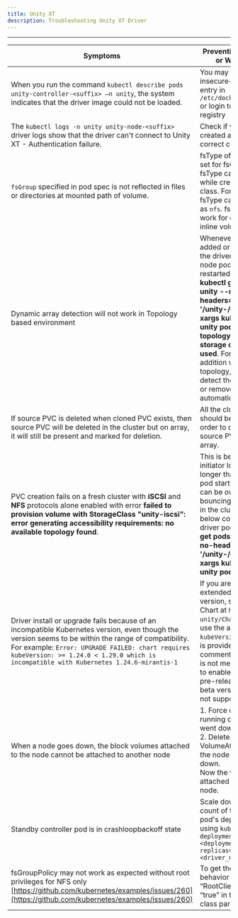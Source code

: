 ```yaml
---
title: Unity XT
description: Troubleshooting Unity XT Driver
---
```


---
| Symptoms | Prevention, Resolution or Workaround |
| --- | --- |
| When you run the command `kubectl describe pods unity-controller-<suffix> –n unity`, the system indicates that the driver image could not be loaded. | You may need to put an insecure-registries entry in `/etc/docker/daemon.json` or login to the docker registry |
| The `kubectl logs -n unity unity-node-<suffix>` driver logs show that the driver can't connect to Unity XT - Authentication failure. | Check if you have created a secret with correct credentials |
| `fsGroup` specified in pod spec is not reflected in files or directories at mounted path of volume. | fsType of PVC must be set for fsGroup to work. fsType can be specified while creating a storage class. For NFS protocol, fsType can be specified as `nfs`. fsGroup doesn't work for ephemeral inline volumes. |
| Dynamic array detection will not work in Topology based environment | Whenever a new array is added or removed, then the driver controller and node pod should be restarted with command **kubectl get pods -n unity --no-headers=true \| awk '/unity-/{print $1}'\| xargs kubectl delete -n unity pod** when **topology-based storage classes are used**. For dynamic array addition without topology, the driver will detect the newly added or removed arrays automatically|
| If source PVC is deleted when cloned PVC exists, then source PVC will be deleted in the cluster but on array, it will still be present and marked for deletion. | All the cloned PVC should be deleted in order to delete the source PVC from the array. |
| PVC creation fails on a fresh cluster with **iSCSI** and **NFS** protocols alone enabled with error **failed to provision volume with StorageClass "unity-iscsi": error generating accessibility requirements: no available topology found**. | This is because iSCSI initiator login takes longer than the node pod startup time. This can be overcome by bouncing the node pods in the cluster using the below command the driver pods with **kubectl get pods -n unity --no-headers=true \| awk '/unity-/{print $1}'\| xargs kubectl delete -n unity pod** |
| Driver install or upgrade fails because of an incompatible Kubernetes version, even though the version seems to be within the range of compatibility. For example: `Error: UPGRADE FAILED: chart requires kubeVersion: >= 1.24.0 < 1.29.0 which is incompatible with Kubernetes 1.24.6-mirantis-1` | If you are using an extended Kubernetes version, see the helm Chart at `helm/csi-unity/Chart.yaml` and use the alternate `kubeVersion` check that is provided in the comments. *Note* that this is not meant to be used to enable the use of pre-release alpha and beta versions, which is not supported. |
| When a node goes down, the block volumes attached to the node cannot be attached to another node | 1. Force delete the pod running on the node that went down <br /> 2. Delete the VolumeAttachment to the node that went down. <br /> Now the volume can be attached to the new node. |
| Standby controller pod is in crashloopbackoff state | Scale down the replica count of the controller pod's deployment to 1 using ```kubectl scale deployment <deployment_name> --replicas=1 -n <driver_namespace>``` |
| fsGroupPolicy may not work as expected without root privileges for NFS only [https://github.com/kubernetes/examples/issues/260](https://github.com/kubernetes/examples/issues/260) | To get the desired behavior set “RootClientEnabled” = “true” in the storage class parameter |
